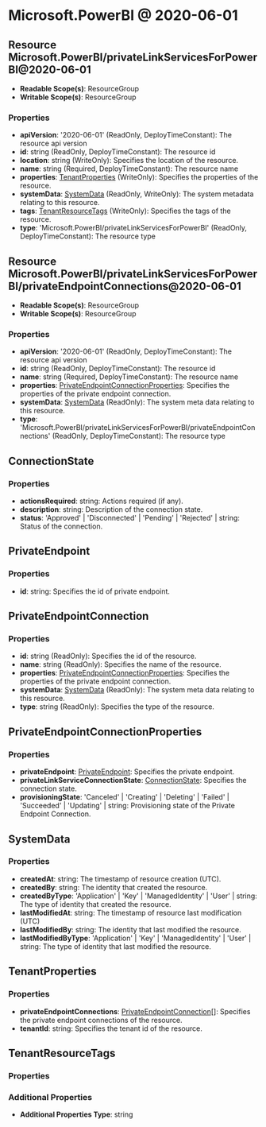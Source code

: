 # Microsoft.PowerBI @ 2020-06-01

## Resource Microsoft.PowerBI/privateLinkServicesForPowerBI@2020-06-01
* **Readable Scope(s)**: ResourceGroup
* **Writable Scope(s)**: ResourceGroup
### Properties
* **apiVersion**: '2020-06-01' (ReadOnly, DeployTimeConstant): The resource api version
* **id**: string (ReadOnly, DeployTimeConstant): The resource id
* **location**: string (WriteOnly): Specifies the location of the resource.
* **name**: string (Required, DeployTimeConstant): The resource name
* **properties**: [TenantProperties](#tenantproperties) (WriteOnly): Specifies the properties of the resource.
* **systemData**: [SystemData](#systemdata) (ReadOnly, WriteOnly): The system metadata relating to this resource.
* **tags**: [TenantResourceTags](#tenantresourcetags) (WriteOnly): Specifies the tags of the resource.
* **type**: 'Microsoft.PowerBI/privateLinkServicesForPowerBI' (ReadOnly, DeployTimeConstant): The resource type

## Resource Microsoft.PowerBI/privateLinkServicesForPowerBI/privateEndpointConnections@2020-06-01
* **Readable Scope(s)**: ResourceGroup
* **Writable Scope(s)**: ResourceGroup
### Properties
* **apiVersion**: '2020-06-01' (ReadOnly, DeployTimeConstant): The resource api version
* **id**: string (ReadOnly, DeployTimeConstant): The resource id
* **name**: string (Required, DeployTimeConstant): The resource name
* **properties**: [PrivateEndpointConnectionProperties](#privateendpointconnectionproperties): Specifies the properties of the private endpoint connection.
* **systemData**: [SystemData](#systemdata) (ReadOnly): The system meta data relating to this resource.
* **type**: 'Microsoft.PowerBI/privateLinkServicesForPowerBI/privateEndpointConnections' (ReadOnly, DeployTimeConstant): The resource type

## ConnectionState
### Properties
* **actionsRequired**: string: Actions required (if any).
* **description**: string: Description of the connection state.
* **status**: 'Approved' | 'Disconnected' | 'Pending' | 'Rejected' | string: Status of the connection.

## PrivateEndpoint
### Properties
* **id**: string: Specifies the id of private endpoint.

## PrivateEndpointConnection
### Properties
* **id**: string (ReadOnly): Specifies the id of the resource.
* **name**: string (ReadOnly): Specifies the name of the resource.
* **properties**: [PrivateEndpointConnectionProperties](#privateendpointconnectionproperties): Specifies the properties of the private endpoint connection.
* **systemData**: [SystemData](#systemdata) (ReadOnly): The system meta data relating to this resource.
* **type**: string (ReadOnly): Specifies the type of the resource.

## PrivateEndpointConnectionProperties
### Properties
* **privateEndpoint**: [PrivateEndpoint](#privateendpoint): Specifies the private endpoint.
* **privateLinkServiceConnectionState**: [ConnectionState](#connectionstate): Specifies the connection state.
* **provisioningState**: 'Canceled' | 'Creating' | 'Deleting' | 'Failed' | 'Succeeded' | 'Updating' | string: Provisioning state of the Private Endpoint Connection.

## SystemData
### Properties
* **createdAt**: string: The timestamp of resource creation (UTC).
* **createdBy**: string: The identity that created the resource.
* **createdByType**: 'Application' | 'Key' | 'ManagedIdentity' | 'User' | string: The type of identity that created the resource.
* **lastModifiedAt**: string: The timestamp of resource last modification (UTC)
* **lastModifiedBy**: string: The identity that last modified the resource.
* **lastModifiedByType**: 'Application' | 'Key' | 'ManagedIdentity' | 'User' | string: The type of identity that last modified the resource.

## TenantProperties
### Properties
* **privateEndpointConnections**: [PrivateEndpointConnection](#privateendpointconnection)[]: Specifies the private endpoint connections of the resource.
* **tenantId**: string: Specifies the tenant id of the resource.

## TenantResourceTags
### Properties
### Additional Properties
* **Additional Properties Type**: string

